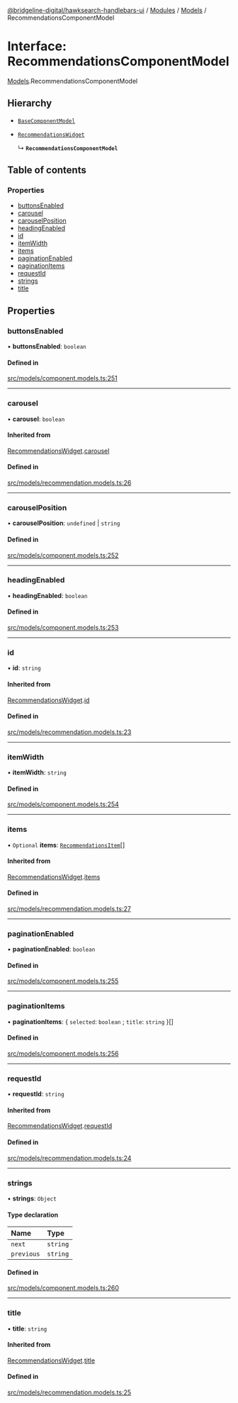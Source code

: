 [@bridgeline-digital/hawksearch-handlebars-ui](../README.md) / [Modules](../modules.md) / [Models](../modules/Models.md) / RecommendationsComponentModel

# Interface: RecommendationsComponentModel

[Models](../modules/Models.md).RecommendationsComponentModel

## Hierarchy

- [`BaseComponentModel`](Models.BaseComponentModel.md)

- [`RecommendationsWidget`](Models.RecommendationsWidget.md)

  ↳ **`RecommendationsComponentModel`**

## Table of contents

### Properties

- [buttonsEnabled](Models.RecommendationsComponentModel.md#buttonsenabled)
- [carousel](Models.RecommendationsComponentModel.md#carousel)
- [carouselPosition](Models.RecommendationsComponentModel.md#carouselposition)
- [headingEnabled](Models.RecommendationsComponentModel.md#headingenabled)
- [id](Models.RecommendationsComponentModel.md#id)
- [itemWidth](Models.RecommendationsComponentModel.md#itemwidth)
- [items](Models.RecommendationsComponentModel.md#items)
- [paginationEnabled](Models.RecommendationsComponentModel.md#paginationenabled)
- [paginationItems](Models.RecommendationsComponentModel.md#paginationitems)
- [requestId](Models.RecommendationsComponentModel.md#requestid)
- [strings](Models.RecommendationsComponentModel.md#strings)
- [title](Models.RecommendationsComponentModel.md#title)

## Properties

### buttonsEnabled

• **buttonsEnabled**: `boolean`

#### Defined in

[src/models/component.models.ts:251](https://bitbucket.org/bridgelinedigital/frontend-handlebars-ui/src/db3ebfe/src/models/component.models.ts#lines-251)

___

### carousel

• **carousel**: `boolean`

#### Inherited from

[RecommendationsWidget](Models.RecommendationsWidget.md).[carousel](Models.RecommendationsWidget.md#carousel)

#### Defined in

[src/models/recommendation.models.ts:26](https://bitbucket.org/bridgelinedigital/frontend-handlebars-ui/src/db3ebfe/src/models/recommendation.models.ts#lines-26)

___

### carouselPosition

• **carouselPosition**: `undefined` \| `string`

#### Defined in

[src/models/component.models.ts:252](https://bitbucket.org/bridgelinedigital/frontend-handlebars-ui/src/db3ebfe/src/models/component.models.ts#lines-252)

___

### headingEnabled

• **headingEnabled**: `boolean`

#### Defined in

[src/models/component.models.ts:253](https://bitbucket.org/bridgelinedigital/frontend-handlebars-ui/src/db3ebfe/src/models/component.models.ts#lines-253)

___

### id

• **id**: `string`

#### Inherited from

[RecommendationsWidget](Models.RecommendationsWidget.md).[id](Models.RecommendationsWidget.md#id)

#### Defined in

[src/models/recommendation.models.ts:23](https://bitbucket.org/bridgelinedigital/frontend-handlebars-ui/src/db3ebfe/src/models/recommendation.models.ts#lines-23)

___

### itemWidth

• **itemWidth**: `string`

#### Defined in

[src/models/component.models.ts:254](https://bitbucket.org/bridgelinedigital/frontend-handlebars-ui/src/db3ebfe/src/models/component.models.ts#lines-254)

___

### items

• `Optional` **items**: [`RecommendationsItem`](Models.RecommendationsItem.md)[]

#### Inherited from

[RecommendationsWidget](Models.RecommendationsWidget.md).[items](Models.RecommendationsWidget.md#items)

#### Defined in

[src/models/recommendation.models.ts:27](https://bitbucket.org/bridgelinedigital/frontend-handlebars-ui/src/db3ebfe/src/models/recommendation.models.ts#lines-27)

___

### paginationEnabled

• **paginationEnabled**: `boolean`

#### Defined in

[src/models/component.models.ts:255](https://bitbucket.org/bridgelinedigital/frontend-handlebars-ui/src/db3ebfe/src/models/component.models.ts#lines-255)

___

### paginationItems

• **paginationItems**: { `selected`: `boolean` ; `title`: `string`  }[]

#### Defined in

[src/models/component.models.ts:256](https://bitbucket.org/bridgelinedigital/frontend-handlebars-ui/src/db3ebfe/src/models/component.models.ts#lines-256)

___

### requestId

• **requestId**: `string`

#### Inherited from

[RecommendationsWidget](Models.RecommendationsWidget.md).[requestId](Models.RecommendationsWidget.md#requestid)

#### Defined in

[src/models/recommendation.models.ts:24](https://bitbucket.org/bridgelinedigital/frontend-handlebars-ui/src/db3ebfe/src/models/recommendation.models.ts#lines-24)

___

### strings

• **strings**: `Object`

#### Type declaration

| Name | Type |
| :------ | :------ |
| `next` | `string` |
| `previous` | `string` |

#### Defined in

[src/models/component.models.ts:260](https://bitbucket.org/bridgelinedigital/frontend-handlebars-ui/src/db3ebfe/src/models/component.models.ts#lines-260)

___

### title

• **title**: `string`

#### Inherited from

[RecommendationsWidget](Models.RecommendationsWidget.md).[title](Models.RecommendationsWidget.md#title)

#### Defined in

[src/models/recommendation.models.ts:25](https://bitbucket.org/bridgelinedigital/frontend-handlebars-ui/src/db3ebfe/src/models/recommendation.models.ts#lines-25)

